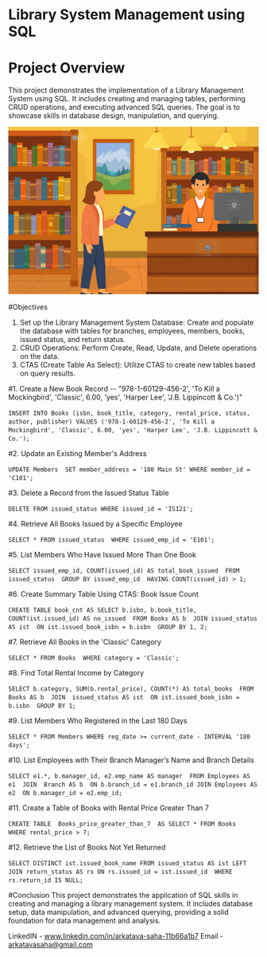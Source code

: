 # Library System Management using SQL

# Project Overview
This project demonstrates the implementation of a Library Management System using SQL. It includes creating and managing tables, performing CRUD operations, and executing advanced SQL queries. The goal is to showcase skills in database design, manipulation, and querying.

![Library logo](https://github.com/arkatava-saha/EDA_PROJECT/blob/main/Library%20logo.jpeg)

#Objectives

1. Set up the Library Management System Database: Create and populate the database with tables for branches, employees, members, books, issued status, and return status.
2. CRUD Operations: Perform Create, Read, Update, and Delete operations on the data.
3. CTAS (Create Table As Select): Utilize CTAS to create new tables based on query results.



#1. Create a New Book Record -- "978-1-60129-456-2', 'To Kill a Mockingbird', 'Classic', 6.00, 'yes', 'Harper Lee', 'J.B. Lippincott & Co.')"
 
`INSERT INTO Books (isbn, book_title, category, rental_price, status, author, publisher)
VALUES
('978-1-60129-456-2', 'To Kill a Mockingbird', 'Classic', 6.00, 'yes', 'Harper Lee', 'J.B. Lippincott & Co.');`

 #2. Update an Existing Member's Address

`UPDATE Members 
SET member_address = '180 Main St'
WHERE member_id = 'C101';`

 #3. Delete a Record from the Issued Status Table
 
`DELETE FROM issued_status
WHERE issued_id = 'IS121';`

 #4. Retrieve All Books Issued by a Specific Employee
 
`SELECT * FROM issued_status 
WHERE issued_emp_id = 'E101';`

 #5. List Members Who Have Issued More Than One Book
 
`SELECT issued_emp_id, COUNT(issued_id) AS total_book_issued 
FROM issued_status 
GROUP BY issued_emp_id 
HAVING COUNT(issued_id) > 1;`

 #6. Create Summary Table Using CTAS: Book Issue Count

`CREATE TABLE book_cnt AS SELECT b.isbn, b.book_title,
COUNT(ist.issued_id) AS no_issued 
FROM Books AS b 
JOIN
issued_status AS ist 
ON ist.issued_book_isbn = b.isbn 
GROUP BY 1, 2;`

 #7. Retrieve All Books in the 'Classic' Category
 
`SELECT * FROM Books 
WHERE category = 'Classic';`

 #8. Find Total Rental Income by Category
 
`SELECT b.category, SUM(b.rental_price),
COUNT(*) AS total_books 
FROM Books AS b 
JOIN 
issued_status AS ist 
ON ist.issued_book_isbn = b.isbn 
GROUP BY 1;`

 #9. List Members Who Registered in the Last 180 Days
 
`SELECT * FROM Members
WHERE reg_date >= current_date - INTERVAL '180 days';`

 #10. List Employees with Their Branch Manager’s Name and Branch Details
 
`SELECT e1.*, b.manager_id, e2.emp_name AS manager 
FROM Employees AS e1 
JOIN 
Branch AS b 
ON b.branch_id = e1.branch_id
JOIN
Employees AS e2 
ON b.manager_id = e2.emp_id;`

 #11. Create a Table of Books with Rental Price Greater Than 7
 
`CREATE TABLE 
Books_price_greater_than_7 
AS
SELECT * FROM Books 
WHERE rental_price > 7;`

 #12. Retrieve the List of Books Not Yet Returned
 
`SELECT DISTINCT ist.issued_book_name
FROM issued_status AS ist
LEFT JOIN
return_status AS rs
ON rs.issued_id = ist.issued_id 
WHERE rs.return_id IS NULL;`


#Conclusion
This project demonstrates the application of SQL skills in creating and managing a library management system. It includes database setup, data manipulation, and advanced querying, providing a solid foundation for data management and analysis.

LinkedIN - www.linkedin.com/in/arkatava-saha-11b66a1b7
Email - arkatavasaha@gmail.com

